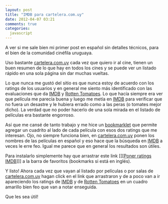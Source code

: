 ```yaml
---
layout: post
title: "IMDB para cartelera.com.uy"
date: 2012-04-07 03:21
comments: true
categories:
  javascript
---
```

A ver si me sale bien mi primer post en español sin detalles técnicos, para el bien de la comunidad cinéfila uruguaya.

Uso bastante [cartelera.com.uy](http://www2.cartelera.com.uy/apeliculafunciones.aspx?,,PELICULAS,FILM,0,3) cada vez que quiero ir al cine, tienen un buen resumen de lo que hay en todos los cines y se puede ver un listado rápido en una sola página sin dar muchas vueltas.

Lo que nunca me gustó del sitio es que nunca estoy de acuerdo con los ratings de los usuarios y en general me siento más identificado con las evaluaciones que da [IMDB](http://www.imdb.com/) y [Rotten Tomatoes](http://www.rottentomatoes.com/). Lo que hacía siempre era ver que película me parecía buena y luego me metía en [IMDB](http://www.imdb.com/) para verificar que no fuera un desastre y le hubiera errado como a las peras (o tomates mejor dicho). La verdad que no poder hacerlo de una sola mirada en el listado de películas era bastante engorroso.

Así que me cansé de tanto trabajo y me hice un [bookmarklet](http://es.wikipedia.org/wiki/Bookmarklet) que permite agregar un cuadrito al lado de cada película con esos dos ratings que me interesan. Ojo, no siempre funciona bien, en [cartelera.com.uy](http://www2.cartelera.com.uy/apeliculafunciones.aspx?,,PELICULAS,FILM,0,3) ponen los nombres de las películas en español y eso hace que la búsqueda en [IMDB](http://www.imdb.com/) a veces le erre feo. Igual me parece que en general los resultados son útiles.

Para instalarlo simplemente hay que arrastrar este link [[[<a href="javascript:(function(){var s = document.createElement('script');s.src = 'https://raw.github.com/gist/2325686/gistfile1.js';document.body.appendChild(s);})();">Poner ratings IMDB</a>]]] a la barra de favoritos (bookmarks si está en inglés).

Y listo! Ahora cada vez que vayan al listado por películas o por salas de [cartelera.com.uy](http://www2.cartelera.com.uy/apeliculafunciones.aspx?,,PELICULAS,FILM,0,3) hagan click en el link que arrastraron y de a poco van a ir apareciendo los ratings de [IMDB](http://www.imdb.com/) y de [Rotten Tomatoes](http://www.rottentomatoes.com/) en un cuadro amarillo bien feo que van a notar enseguida.

Que les sea útil!
